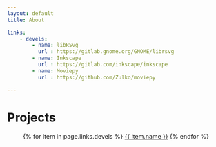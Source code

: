 ```yaml
---
layout: default
title: About

links:
    - devels:
        - name: libRSvg
          url : https://gitlab.gnome.org/GNOME/librsvg
        - name: Inkscape
          url : https://gitlab.com/inkscape/inkscape
        - name: Moviepy
          url : https://github.com/Zulko/moviepy

---
```


# Projects

<div align="center">
  {% for item in page.links.devels %}
    <a href="{{ item.url }}">{{ item.name }}</a>
  {% endfor %}
</div>